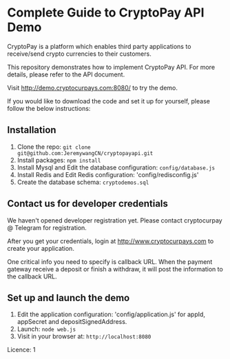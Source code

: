 # Complete Guide to CryptoPay API Demo

CryptoPay is a platform which enables third party applications to receive/send crypto currencies to their customers.

This repository demonstrates how to implement CryptoPay API. For more details, please refer to the API document.

Visit http://demo.cryptocurpays.com:8080/ to try the demo.

If you would like to download the code and set it up for yourself, please follow the below instructions:

## Installation

1. Clone the repo: `git clone git@github.com:JeremywangCN/cryptopayapi.git`
2. Install packages: `npm install`
3. Install Mysql and Edit the database configuration: `config/database.js`
4. Install Redis and Edit Redis configuration: 'config/redisconfig.js'
5. Create the database schema: `cryptodemos.sql`


## Contact us for developer credentials

We haven't opened developer registration yet. Please contact cryptocurpay @ Telegram for registration.

After you get your credentials, login at http://www.cryptocurpays.com to create your application.

One critical info you need to specify is callback URL. When the payment gateway receive a deposit or finish a withdraw, it will post the information to the callback URL.

## Set up and launch the demo

1. Edit the application configuration: 'config/application.js' for appId, appSecret and depositSignedAddress.
2. Launch: `node web.js`
3. Visit in your browser at: `http://localhost:8080`

Licence: 1
